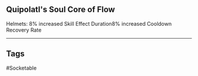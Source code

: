 ## Quipolatl's Soul Core of Flow
Helmets: 8% increased Skill Effect Duration8% increased Cooldown Recovery Rate

---
## Tags
#Socketable
